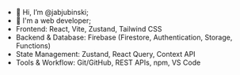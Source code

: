 - 👋 Hi, I’m @jabjubinski;
- 👀 I'm a web developer;
- Frontend: React, Vite, Zustand, Tailwind CSS
- Backend & Database: Firebase (Firestore, Authentication, Storage, Functions)
- State Management: Zustand, React Query, Context API
- Tools & Workflow: Git/GitHub, REST APIs, npm, VS Code
